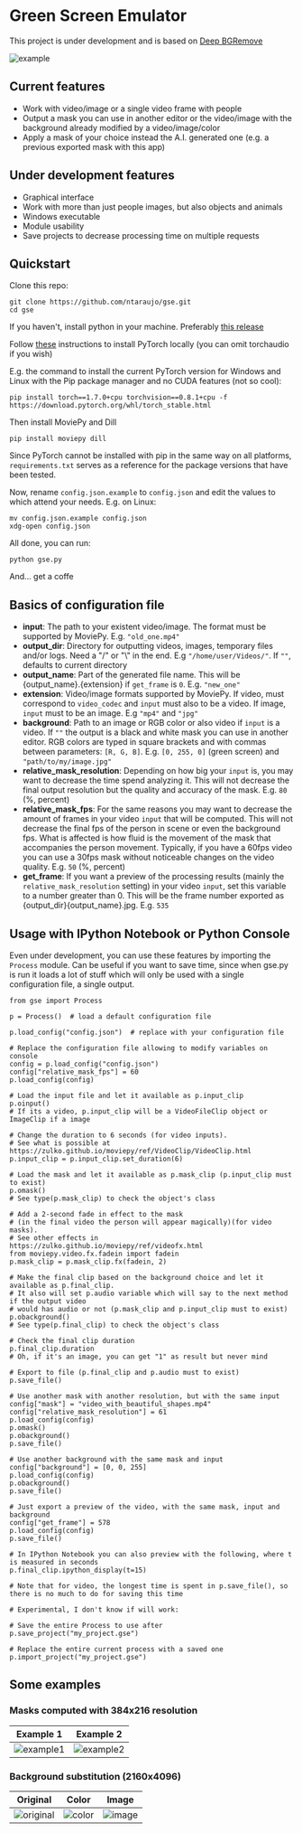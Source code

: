 # Green Screen Emulator
This project is under development and is based on [Deep BGRemove](https://github.com/WhiteNoise/deep-bgremove)

![example](https://user-images.githubusercontent.com/66187211/100396165-d544a880-3022-11eb-8996-dfcf3faea716.gif)

## Current features
* Work with video/image or a single video frame with people
* Output a mask you can use in another editor or the video/image with the background already modified by a video/image/color
* Apply a mask of your choice instead the A.I. generated one (e.g. a previous exported mask with this app)

## Under development features
* Graphical interface
* Work with more than just people images, but also objects and animals
* Windows executable
* Module usability
* Save projects to decrease processing time on multiple requests

## Quickstart
Clone this repo:
```
git clone https://github.com/ntaraujo/gse.git
cd gse
```

If you haven't, install python in your machine. Preferably [this release](https://www.python.org/downloads/release/python-386/)

Follow [these](https://pytorch.org/get-started/locally/) instructions to install PyTorch locally (you can omit torchaudio if you wish)

E.g. the command to install the current PyTorch version for Windows and Linux with the Pip package manager and no CUDA features (not so cool):
```
pip install torch==1.7.0+cpu torchvision==0.8.1+cpu -f https://download.pytorch.org/whl/torch_stable.html
```
Then install MoviePy and Dill
```
pip install moviepy dill
```

Since PyTorch cannot be installed with pip in the same way on all platforms, `requirements.txt` serves as a reference for the package versions that have been tested.

Now, rename `config.json.example` to `config.json` and edit the values to which attend your needs.
E.g. on Linux:
```
mv config.json.example config.json
xdg-open config.json
```

All done, you can run:
```
python gse.py
```
And... get a coffe

## Basics of configuration file
* __input__: The path to your existent video/image. The format must be supported by MoviePy. E.g. `"old_one.mp4"`
* __output_dir__: Directory for outputting videos, images, temporary files and/or logs. Need a "/" or "\\" in the end. E.g `"/home/user/Videos/"`. If `""`, defaults to current directory
* __output_name__: Part of the generated file name. This will be {output_name}.{extension} if `get_frame` is `0`. E.g. `"new_one"`
* __extension__: Video/image formats supported by MoviePy. If video, must correspond to `video_codec` and `input` must also to be a video. If image, `input` must to be an image. E.g `"mp4"` and `"jpg"`
* __background__: Path to an image or RGB color or also video if `input` is a video. If `""` the output is a black and white mask you can use in another editor. RGB colors are typed in square brackets and with commas between parameters: `[R, G, B]`. E.g. `[0, 255, 0]` (green screen) and `"path/to/my/image.jpg"`
* __relative_mask_resolution__: Depending on how big your `input` is, you may want to decrease the time spend analyzing it. This will not decrease the final output resolution but the quality and accuracy of the mask. E.g. `80` (%, percent)
* __relative_mask_fps__: For the same reasons you may want to decrease the amount of frames in your video `input` that will be computed. This will not decrease the final fps of the person in scene or even the background fps. What is affected is how fluid is the movement of the mask that accompanies the person movement. Typically, if you have a 60fps video you can use a 30fps mask without noticeable changes on the video quality. E.g. `50` (%, percent)
* __get_frame__: If you want a preview of the processing results (mainly the `relative_mask_resolution` setting) in your video `input`, set this variable to a number greater than 0. This will be the frame number exported as {output_dir}{output_name}.jpg. E.g. `535`

## Usage with IPython Notebook or Python Console
Even under development, you can use these features by importing the `Process` module. Can be useful if you want to save time, since when gse.py is run it loads a lot of stuff which will only be used with a single configuration file, a single output.
```
from gse import Process

p = Process()  # load a default configuration file

p.load_config("config.json")  # replace with your configuration file

# Replace the configuration file allowing to modify variables on console
config = p.load_config("config.json")
config["relative_mask_fps"] = 60
p.load_config(config)

# Load the input file and let it available as p.input_clip
p.oinput()
# If its a video, p.input_clip will be a VideoFileClip object or ImageClip if a image

# Change the duration to 6 seconds (for video inputs).
# See what is possible at https://zulko.github.io/moviepy/ref/VideoClip/VideoClip.html
p.input_clip = p.input_clip.set_duration(6)

# Load the mask and let it available as p.mask_clip (p.input_clip must to exist)
p.omask()
# See type(p.mask_clip) to check the object's class

# Add a 2-second fade in effect to the mask
# (in the final video the person will appear magically)(for video masks).
# See other effects in https://zulko.github.io/moviepy/ref/videofx.html
from moviepy.video.fx.fadein import fadein
p.mask_clip = p.mask_clip.fx(fadein, 2)

# Make the final clip based on the background choice and let it available as p.final_clip.
# It also will set p.audio variable which will say to the next method if the output video
# would has audio or not (p.mask_clip and p.input_clip must to exist)
p.obackground()
# See type(p.final_clip) to check the object's class

# Check the final clip duration
p.final_clip.duration
# Oh, if it's an image, you can get "1" as result but never mind

# Export to file (p.final_clip and p.audio must to exist)
p.save_file()

# Use another mask with another resolution, but with the same input
config["mask"] = "video_with_beautiful_shapes.mp4"
config["relative_mask_resolution"] = 61
p.load_config(config)
p.omask()
p.obackground()
p.save_file()

# Use another background with the same mask and input
config["background"] = [0, 0, 255]
p.load_config(config)
p.obackground()
p.save_file()

# Just export a preview of the video, with the same mask, input and background
config["get_frame"] = 578
p.load_config(config)
p.save_file()

# In IPython Notebook you can also preview with the following, where t is measured in seconds
p.final_clip.ipython_display(t=15)

# Note that for video, the longest time is spent in p.save_file(), so there is no much to do for saving this time

# Experimental, I don't know if will work:

# Save the entire Process to use after
p.save_project("my_project.gse")

# Replace the entire current process with a saved one
p.import_project("my_project.gse")
```

## Some examples

### Masks computed with 384x216 resolution
| Example 1 | Example 2 |
| --------- | --------- |
| ![example1](https://user-images.githubusercontent.com/66187211/100396393-86e3d980-3023-11eb-90b8-06ca36d6287f.gif) | ![example2](https://user-images.githubusercontent.com/66187211/100396465-d75b3700-3023-11eb-8a34-36223b97d3ef.gif) |

### Background substitution (2160x4096)
| Original | Color | Image |
| -------- | ----- | ----- |
| ![original](https://user-images.githubusercontent.com/66187211/100396444-c4486700-3023-11eb-811a-141586f6357a.jpg) | ![color](https://user-images.githubusercontent.com/66187211/100396447-c5799400-3023-11eb-8fd7-b416821680e8.jpg) | ![image](https://user-images.githubusercontent.com/66187211/100396449-c6122a80-3023-11eb-8ad7-f1fcff976d01.jpg) |
